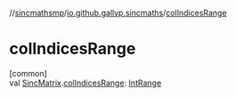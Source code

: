 //[sincmathsmp](../../index.md)/[io.github.gallvp.sincmaths](index.md)/[colIndicesRange](col-indices-range.md)

# colIndicesRange

[common]\
val [SincMatrix](-sinc-matrix/index.md).[colIndicesRange](col-indices-range.md): [IntRange](https://kotlinlang.org/api/latest/jvm/stdlib/kotlin.ranges/-int-range/index.html)
